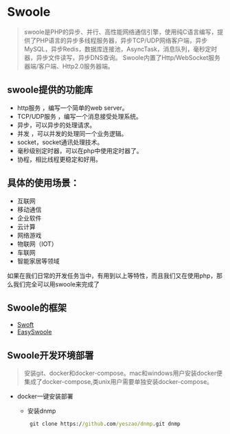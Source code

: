 # Swoole

> swoole是PHP的异步、并行、高性能网络通信引擎，使用纯C语言编写，提供了PHP语言的异步多线程服务器，异步TCP/UDP网络客户端，异步MySQL，异步Redis，数据库连接池，AsyncTask，消息队列，毫秒定时器，异步文件读写，异步DNS查询。 Swoole内置了Http/WebSocket服务器端/客户端、Http2.0服务器端。

## swoole提供的功能库


- 	http服务 ，编写一个简单的web server。
- 	TCP/UDP服务 ，编写一个消息接受处理系统。
- 	异步，可以异步的处理请求。
-	并发 ，可以并发的处理同一个业务逻辑。
-	socket，socket通讯处理技术。
-	毫秒级别定时器，可以在php中使用定时器了。
-	协程，相比线程更稳定和好用。

## 具体的使用场景：

- 互联网
- 移动通信
- 企业软件
- 云计算
- 网络游戏
- 物联网（IOT）
- 车联网
- 智能家居等领域


如果在我们日常的开发任务当中，有用到以上等特性，而且我们又在使用php，那么我们完全可以用swoole来完成了

## Swoole的框架

- [Swoft](https://www.swoft.org/)
- [EasySwoole](http://www.easyswoole.com/)


## Swoole开发环境部署

>安装git、docker和docker-compose。mac和windows用户安装docker便集成了docker-compose,类unix用户需要单独安装docker-compose。

- docker一键安装部署

    - 安装dnmp
    ```cmd
        git clone https://github.com/yeszao/dnmp.git dnmp
    ```
    
    
    


